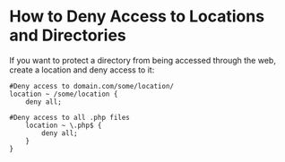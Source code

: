 <!-- source: https://support.hypernode.com/en/hypernode/nginx/how-to-deny-access-to-locations-and-directories/ -->

# How to Deny Access to Locations and Directories

If you want to protect a directory from being accessed through the web, create a location and deny access to it:

```nginx
#Deny access to domain.com/some/location/
location ~ /some/location {
    deny all;

#Deny access to all .php files
    location ~ \.php$ {
        deny all;
    }
}

```
